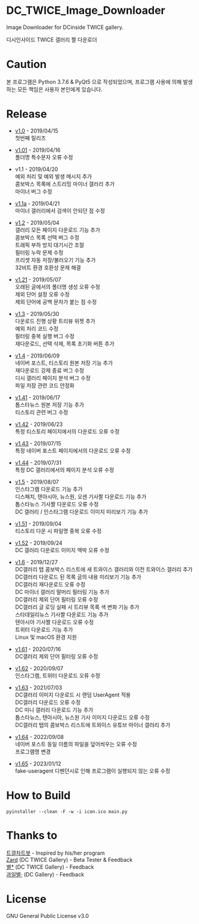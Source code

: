 # DC_TWICE_Image_Downloader
Image Downloader for DCinside TWICE gallery.

디시인사이드 TWICE 갤러리 짤 다운로더

# Caution
본 프로그램은 Python 3.7.6 & PyQt5 으로 작성되었으며, 프로그램 사용에 의해 발생하는 모든 책임은 사용자 본인에게 있습니다.

# Release
* [v1.0](https://github.com/nadane1708/DC_TWICE_Image_Downloader/releases/tag/v1.0) - 2019/04/15  
첫번째 릴리즈

* [v1.01](https://github.com/nadane1708/DC_TWICE_Image_Downloader/releases/tag/v1.01) - 2019/04/16  
폴더명 특수문자 오류 수정

* v1.1 - 2019/04/20  
예외 처리 및 예외 발생 메시지 추가  
콤보박스 목록에 스트리밍 마이너 갤러리 추가  
마이너 버그 수정  

* [v1.1a](https://github.com/nadane1708/DC_TWICE_Image_Downloader/releases/tag/v1.1a) - 2019/04/21  
마이너 갤러리에서 검색이 안되던 점 수정  

* [v1.2](https://github.com/nadane1708/DC_TWICE_Image_Downloader/releases/tag/v1.2) - 2019/05/04  
갤러리 모든 페이지 다운로드 기능 추가  
콤보박스 목록 선택 버그 수정  
트래픽 부하 방지 대기시간 조절  
필터링 누락 문제 수정  
프리셋 자동 저장/불러오기 기능 추가  
32비트 환경 호환성 문제 해결  

* [v1.21](https://github.com/nadane1708/DC_TWICE_Image_Downloader/releases/tag/v1.21) - 2019/05/07  
오래된 글에서의 폴더명 생성 오류 수정  
제외 단어 설정 오류 수정  
제외 단어에 공백 문자가 붙는 점 수정  

* [v1.3](https://github.com/nadane1708/DC_TWICE_Image_Downloader/releases/tag/v1.3) - 2019/05/30  
다운로드 진행 상황 트리뷰 위젯 추가  
예외 처리 코드 수정  
필터링 중복 실행 버그 수정  
재다운로드, 선택 삭제, 목록 초기화 버튼 추가  

* [v1.4](https://github.com/nadane1708/DC_TWICE_Image_Downloader/releases/tag/v1.4) - 2019/06/09  
네이버 포스트, 티스토리 원본 저장 기능 추가  
재다운로드 강제 종료 버그 수정  
디시 갤러리 페이지 분석 버그 수정  
파일 저장 관련 코드 안정화  

* [v1.41](https://github.com/nadane1708/DC_TWICE_Image_Downloader/releases/tag/v1.41) - 2019/06/17  
톱스타뉴스 원본 저장 기능 추가  
티스토리  관련 버그 수정  

* [v1.42](https://github.com/nadane1708/DC_TWICE_Image_Downloader/releases/tag/v1.42) - 2019/06/23  
특정 티스토리 페이지에서의 다운로드 오류 수정  

* [v1.43](https://github.com/nadane1708/DC_TWICE_Image_Downloader/releases/tag/v1.43) - 2019/07/15  
특정 네이버 포스트 페이지에서의 다운로드 오류 수정  

* [v1.44](https://github.com/nadane1708/DC_TWICE_Image_Downloader/releases/tag/v1.44) - 2019/07/31  
특정 DC 갤러리에서의 페이지 분석 오류 수정  

* [v1.5](https://github.com/nadane1708/DC_TWICE_Image_Downloader/releases/tag/v1.5) - 2019/08/07  
인스타그램 다운로드 기능 추가  
디스패치, 텐아시아, 뉴스원, 오센 기사짤 다운로드 기능 추가  
톱스타뉴스 기사짤 다운로드 오류 수정  
DC 갤러리 / 인스타그램 다운로드 이미지 미리보기 기능 추가  

* [v1.51](https://github.com/nadane1708/DC_TWICE_Image_Downloader/releases/tag/v1.51) - 2019/09/04  
티스토리 다운 시 파일명 중복 오류 수정  

* [v1.52](https://github.com/nadane1708/DC_TWICE_Image_Downloader/releases/tag/v1.52) - 2019/09/24  
DC 갤러리 다운로드 이미지 엑박 오류 수정  

* [v1.6](https://github.com/nadane1708/DC_TWICE_Image_Downloader/releases/tag/v1.6) - 2019/12/27  
DC갤러리 탭 콤보박스 리스트에 새 트와이스 갤러리와 이전 트와이스 갤러리 추가  
DC갤러리 다운로드 된 목록 글의 내용 미리보기 기능 추가  
DC갤러리 재다운로드 오류 수정  
DC 마이너 갤러리 말머리 필터링 기능 추가  
DC갤러리 제외 단어 필터링 오류 수정  
DC갤러리 글 로딩 실패 시 트리뷰 목록 색 변화 기능 추가  
스타데일리뉴스 기사짤 다운로드 기능 추가  
텐아시아 기사짤 다운로드 오류 수정  
트위터 다운로드 기능 추가  
Linux 및 macOS 환경 지원  

* [v1.61](https://github.com/nadane1708/DC_TWICE_Image_Downloader/releases/tag/v1.61) - 2020/07/16  
DC갤러리 제외 단어 필터링 오류 수정  

* [v1.62](https://github.com/nadane1708/DC_TWICE_Image_Downloader/releases/tag/v1.62) - 2020/09/07  
인스타그램, 트위터 다운로드 오류 수정  

* [v1.63](https://github.com/nadane1708/DC_TWICE_Image_Downloader/releases/tag/v1.63) - 2021/07/03  
DC갤러리 이미지 다운로드 시 랜덤 UserAgent 적용  
DC갤러리 다운로드 오류 수정  
DC 미니 갤러리 다운로드 기능 추가  
톱스타뉴스, 텐아시아, 뉴스원 기사 이미지 다운로드 오류 수정  
DC갤러리 탭의 콤보박스 리스트에 트와이스 유튜브 마이너 갤러리 추가  

* [v1.64](https://github.com/nadane1708/DC_TWICE_Image_Downloader/releases/tag/v1.64) - 2022/09/08  
네이버 포스트 동일 이름의 파일을 덮어씌우는 오류 수정  
프로그램명 변경  

* [v1.65](https://github.com/nadane1708/DC_TWICE_Image_Downloader/releases/tag/v1.65) - 2023/01/12  
fake-useragent 디펜던시로 인해 프로그램이 실행되지 않는 오류 수정  

# How to Build
```
pyinstaller --clean -F -w -i icon.ico main.py
```

# Thanks to
[트갤차트봇](https://gall.dcinside.com/board/view?id=twice&no=3939753) - Inspired by his/her program  
[Zard](https://gallog.dcinside.com/blueaqua1019) (DC TWICE Gallery) - Beta Tester & Feedback  
[별*](https://gallog.dcinside.com/acalffkstlqkf) (DC TWICE Gallery) - Feedback  
[과일별·](https://gallog.dcinside.com/starfruit135) (DC Gallery) - Feedback

# License
GNU General Public License v3.0
